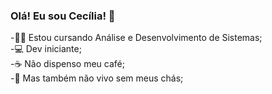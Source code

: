 ### Olá! Eu sou Cecília! 👋

-👩‍💻 Estou cursando Análise e Desenvolvimento de Sistemas;<br/>
-💻 Dev iniciante;<br/>
-☕ Não dispenso meu café;<br/>
-🍵 Mas também não vivo sem meus chás;
